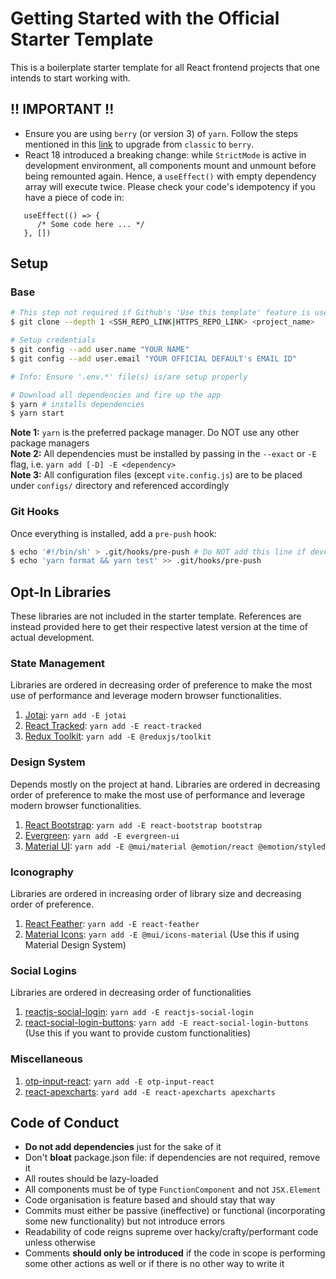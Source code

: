 # Getting Started with the Official Starter Template

This is a boilerplate starter template for all React frontend projects that one intends to start working with.

## !! IMPORTANT !!

- Ensure you are using `berry` (or version 3) of `yarn`. Follow the steps mentioned in this <a href="https://yarnpkg.com/getting-started/install" target="_blank">link</a> to upgrade from `classic` to `berry`.
- React 18 introduced a breaking change: while `StrictMode` is active in development environment, all components mount and unmount before being remounted again. Hence, a `useEffect()` with empty dependency array will execute twice. Please check your code's idempotency if you have a piece of code in:
```tsx
   useEffect(() => { 
      /* Some code here ... */ 
   }, [])
```

## Setup

### Base

```bash
# This step not required if Github's 'Use this template' feature is used
$ git clone --depth 1 <SSH_REPO_LINK|HTTPS_REPO_LINK> <project_name>

# Setup credentials
$ git config --add user.name "YOUR NAME"
$ git config --add user.email "YOUR OFFICIAL DEFAULT's EMAIL ID"

# Info: Ensure '.env.*' file(s) is/are setup properly

# Download all dependencies and fire up the app
$ yarn # installs dependencies
$ yarn start
```

**Note 1:** `yarn` is the preferred package manager. Do NOT use any other package managers<br/>
**Note 2:** All dependencies must be installed by passing in the `--exact` or `-E` flag, i.e. `yarn add [-D] -E <dependency>`<br/>
**Note 3:** All configuration files (except `vite.config.js`) are to be placed under `configs/` directory and referenced accordingly<br />

### Git Hooks

Once everything is installed, add a `pre-push` hook:

```bash
$ echo '#!/bin/sh' > .git/hooks/pre-push # Do NOT add this line if development environment is Windows®
$ echo 'yarn format && yarn test' >> .git/hooks/pre-push
```

## Opt-In Libraries

These libraries are not included in the starter template. References are instead provided here to get their respective latest version at the time of actual development.

### State Management

Libraries are ordered in decreasing order of preference to make the most use of performance and leverage modern browser functionalities.

1. [Jotai](https://jotai.org/): `yarn add -E jotai`
2. [React Tracked](https://react-tracked.js.org/): `yarn add -E react-tracked`
3. [Redux Toolkit](https://redux-toolkit.js.org/): `yarn add -E @reduxjs/toolkit`

### Design System

Depends mostly on the project at hand. Libraries are ordered in decreasing order of preference to make the most use of performance and leverage modern browser functionalities.

1. [React Bootstrap](https://react-bootstrap.github.io/getting-started/introduction/): `yarn add -E react-bootstrap bootstrap`
2. [Evergreen](https://evergreen.segment.com/introduction/getting-started): `yarn add -E evergreen-ui`
3. [Material UI](https://mui.com/material-ui/getting-started/overview/): `yarn add -E @mui/material @emotion/react @emotion/styled`

### Iconography

Libraries are ordered in increasing order of library size and decreasing order of preference.

1. [React Feather](https://www.npmjs.com/package/react-feather): `yarn add -E react-feather`
2. [Material Icons](https://mui.com/material-ui/icons/): `yarn add -E @mui/icons-material` (Use this if using Material Design System)

### Social Logins

Libraries are ordered in decreasing order of functionalities

1. [reactjs-social-login](https://www.npmjs.com/package/react-social-login): `yarn add -E reactjs-social-login`
2. [react-social-login-buttons](https://www.npmjs.com/package/react-social-login-buttons): `yarn add -E react-social-login-buttons` (Use this if you want to provide custom functionalities)

### Miscellaneous

1. [otp-input-react](https://www.npmjs.com/package/otp-input-react): `yarn add -E otp-input-react`
2. [react-apexcharts](https://apexcharts.com/react-chart-demos/): `yard add -E react-apexcharts apexcharts`


## Code of Conduct

- **Do not add dependencies** just for the sake of it
- Don't **bloat** package.json file: if dependencies are not required, remove it
- All routes should be lazy-loaded
- All components must be of type `FunctionComponent` and not `JSX.Element`
- Code organisation is feature based and should stay that way
- Commits must either be passive (ineffective) or functional (incorporating some new functionality) but not introduce errors
- Readability of code reigns supreme over hacky/crafty/performant code unless otherwise
- Comments **should only be introduced** if the code in scope is performing some other actions as well or if there is no other way to write it
